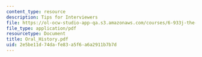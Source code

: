 ```yaml
---
content_type: resource
description: Tips for Interviewers
file: https://ol-ocw-studio-app-qa.s3.amazonaws.com/courses/6-933j-the-structure-of-engineering-revolutions-fall-2001/2e5be11d74dafe83a5f6a6a2911b7b7d_Oral_History.pdf
file_type: application/pdf
resourcetype: Document
title: Oral_History.pdf
uid: 2e5be11d-74da-fe83-a5f6-a6a2911b7b7d
---
```

